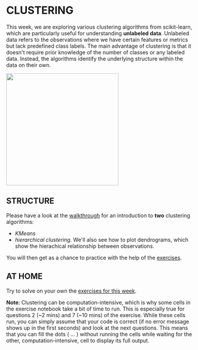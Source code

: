 # CLUSTERING 

This week, we are exploring various clustering algorithms from scikit-learn, which are particularly useful for understanding **unlabeled data**. Unlabeled data refers to the observations where we have certain features or metrics but lack predefined class labels. The main advantage of clustering is that it doesn't require prior knowledge of the number of classes or any labeled data. Instead, the algorithms identify the underlying structure within the data on their own.

<img src='https://static.javatpoint.com/tutorial/machine-learning/images/k-means-clustering-algorithm-in-machine-learning.png' width="300">

## STRUCTURE

Please have a look at the [walkthrough](walkthrough/walkthrough_05.ipynb) for an introduction to **two** clustering algorithms:
 - *KMeans*
 - *hierarchical clustering*.
We'll also see how to plot dendrograms, which show the hierachical relationship between observations.

You will then get as a chance to practice with the help of the [exercises](exercises/exercise_clustering.ipynb).

## AT HOME

Try to solve on your own the [exercises for this week](exercises/exercise_clustering.ipynb).

**Note**: Clustering can be computation-intensive, which is why some cells in the exercise notebook take a bit of time to run. 
This is especially true for questions 2 (~2 mins) and 7 (~10 mins) of the exercise. 
While these cells run, you can simply assume that your code is correct (if no error message shows up in the first seconds) and look at the next questions. 
This means that you can fill the dots ( ... ) without running the cells while waiting for the other, computation-intensive, cell to display its full output.
